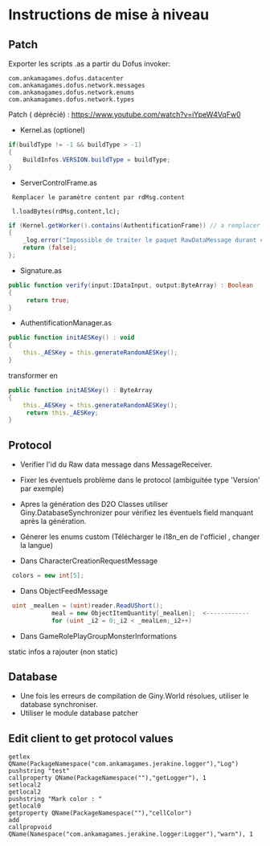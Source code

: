 # Instructions de mise à niveau 

## Patch

Exporter les scripts .as a partir du Dofus invoker:
```
com.ankamagames.dofus.datacenter
com.ankamagames.dofus.network.messages
com.ankamagames.dofus.network.enums
com.ankamagames.dofus.network.types
```

Patch ( déprécié) : https://www.youtube.com/watch?v=iYpeW4VqFw0

* Kernel.as  (optionel) 
```actionscript
if(buildType != -1 && buildType > -1)
{
    BuildInfos.VERSION.buildType = buildType;
}
```
* ServerControlFrame.as

```  Remplacer le paramètre content par rdMsg.content ```  


``` l.loadBytes(rdMsg.content,lc);```
```actionscript
if (Kernel.getWorker().contains(AuthentificationFrame)) // a remplacer par if (false)
{
    _log.error("Impossible de traiter le paquet RawDataMessage durant cette phase.");
    return (false);
};
```   
                
* Signature.as
```actionscript
public function verify(input:IDataInput, output:ByteArray) : Boolean
{
     return true;
}
```

* AuthentificationManager.as
```actionscript
public function initAESKey() : void
{
    this._AESKey = this.generateRandomAESKey();
}
``` 
transformer en

```actionscript
public function initAESKey() : ByteArray
{
    this._AESKey = this.generateRandomAESKey();
     return this._AESKey;
}
```

## Protocol

* Verifier l'id du Raw data message dans MessageReceiver.
* Fixer les éventuels problème dans le protocol (ambiguitée type 'Version' par exemple)
* Apres la génération des D2O Classes utiliser Giny.DatabaseSynchronizer pour vérifiez les éventuels field manquant après la génération.
* Génerer les enums custom  (Télécharger le i18n_en de l'officiel , changer la langue)


* Dans CharacterCreationRequestMessage
```csharp
 colors = new int[5];
```

* Dans ObjectFeedMessage
```csharp
 uint _mealLen = (uint)reader.ReadUShort();
            meal = new ObjectItemQuantity[_mealLen];  <------------
            for (uint _i2 = 0;_i2 < _mealLen;_i2++)
```

* Dans GameRolePlayGroupMonsterInformations
 
static infos a rajouter (non static)

## Database

* Une fois les erreurs de compilation de Giny.World résolues, utiliser le database synchroniser.
* Utiliser le module database patcher




## Edit client to get protocol values

````pcode
getlex QName(PackageNamespace("com.ankamagames.jerakine.logger"),"Log")
pushstring "test"
callproperty QName(PackageNamespace(""),"getLogger"), 1
setlocal2
getlocal2
pushstring "Mark color : "
getlocal0
getproperty QName(PackageNamespace(""),"cellColor")
add
callpropvoid QName(Namespace("com.ankamagames.jerakine.logger:Logger"),"warn"), 1
````